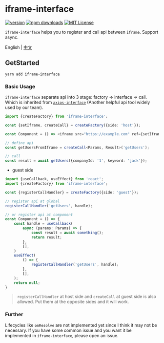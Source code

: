 # iframe-interface

[![version](https://img.shields.io/npm/v/iframe-interface.svg?style=flat-square)](http://npm.im/iframe-interface)
[![npm downloads](https://img.shields.io/npm/dm/iframe-interface.svg?style=flat-square)](https://www.npmjs.com/package/iframe-interface)
[![MIT License](https://img.shields.io/npm/l/iframe-interface.svg?style=flat-square)](http://opensource.org/licenses/MIT)

`iframe-interface` helps you to register and call api between `iframe`. Support async.

English | [中文](https://github.com/dancerphil/iframe-interface/blob/master/docs/README-zh_CN.md)

## GetStarted

```
yarn add iframe-interface
```

### Basic Usage

`iframe-interface` separate api into 3 stage: factory => interface => call. Which is inherited from [`axios-interface`](https://github.com/dancerphil/axios-interface) (Another helpful api tool widely used by our team).

```typescript jsx
import {createFactory} from 'iframe-interface';

const {setIframe, createCall} = createFactory({side: 'host'});

const Component = () => <iframe src="https://example.com" ref={setIframe} />;

// define api
const getUsersFromIframe = createCall<Params, Result>('getUsers');

// call
const result = await getUsers({companyId: '1', keyword: 'jack'});
```

- guest side

```typescript jsx
import {useCallback, useEffect} from 'react';
import {createFactory} from 'iframe-interface';

const {registerCallHandler} = createFactory({side: 'guest'});

// register api at global
registerCallHandler('getUsers', handle);

// or register api at component
const Component = () => {
    const handle = useCallback(
        async (params: Params) => {
            const result = await something();
            return result;
        },
        [],
    )
    useEffect(
        () => {
            registerCallHandler('getUsers', handle);
        },
        [],
    );
    return null;
}
```

> `registerCallHandler` at host side and `createCall` at guest side is also allowed. Put them at the opposite sides and it will work.

### Further

Lifecycles like `onResolve` are not implemented yet since I think it may not be necessary. If you have some common issue and you want it be implemented in `iframe-interface`, please open an issue.
